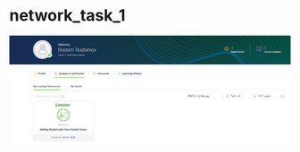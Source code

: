 # network_task_1

![alt text](https://raw.githubusercontent.com/Rustamov13/network_task_1/main/badge.png) 

